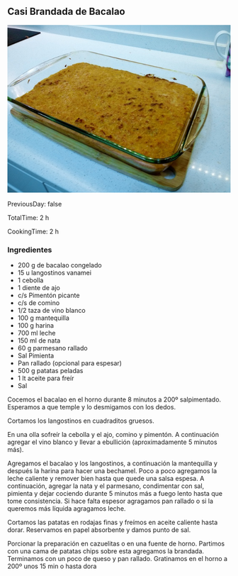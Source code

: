 [title]: #()

## Casi Brandada de Bacalao


[img]: #()

![](../docs/imgs/0002-brandada-bacalo.jpg)

[recipe-time]: #()


PreviousDay: false

TotalTime: 2 h

CookingTime: 2 h

[ingredients-content]: #()

### Ingredientes

* 200 g de bacalao congelado
* 15 u langostinos vanamei
*  1 cebolla
* 1 diente de ajo
*  c/s Pimentón picante
* c/s de comino
*  1/2 taza de vino blanco
*  100 g mantequilla
* 100 g harina
*  700 ml leche
* 150 ml de nata
*  60 g parmesano rallado
*  Sal Pimienta
* Pan rallado (opcional para espesar)
* 500 g patatas peladas
* 1 lt aceite para freír
* Sal

[content]: #()

Cocemos el bacalao en el horno durante 8 minutos[](timer:8:minutes) a 200º salpimentado.
Esperamos a que temple y lo desmigamos con los dedos.

Cortamos los langostinos en cuadraditos gruesos.

En una olla sofreír la cebolla y el ajo, comino y pimentón. A continuación
agregar el vino blanco y llevar a ebullición (aproximadamente 5 minutos[](timer:5:minutes)
más).

Agregamos el bacalao y los langostinos, a continuación la mantequilla y
después la harina para hacer una bechamel. Poco a poco agregamos la leche
caliente y remover bien hasta que quede una salsa espesa. A continuación,
agregar la nata y el parmesano, condimentar con sal, pimienta y dejar
cociendo durante 5 minutos[](timer:5:minutes) más a fuego lento hasta que tome consistencia.
Si hace falta espesor agragamos pan rallado o si la queremos más líquida
agragamos leche.

Cortamos las patatas en rodajas finas y freímos en aceite caliente hasta
dorar. Reservamos en papel absorbente y damos punto de sal.

Porcionar la preparación en cazuelitas o en una fuente de horno. Partimos
con una cama de patatas chips sobre esta agregamos la brandada. Terminamos
con un poco de queso y pan rallado. Gratinamos en el horno a 200º unos 15
min o hasta dora

